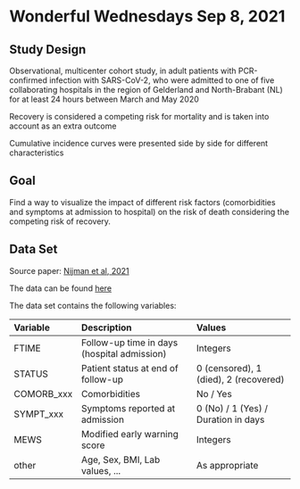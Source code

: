# Wonderful Wednesdays Sep 8, 2021

## Study Design

Observational, multicenter cohort study, in adult patients with PCR-confirmed infection with SARS-CoV-2, who were admitted to one of five collaborating hospitals in the region of Gelderland and North-Brabant (NL) for at least 24 hours between March and May 2020

Recovery is considered a competing risk for mortality and is taken into account as an extra outcome

Cumulative incidence curves were presented side by side for different characteristics

## Goal

Find a way to visualize the impact of different risk factors (comorbidities and symptoms at admission to hospital) on the risk of death considering the competing risk of recovery.

## Data Set

Source paper: [Nijman et al, 2021](https://journals.plos.org/plosone/article?id=10.1371/journal.pone.0249231)

The data can be found [here](https://doi.org/10.1371/journal.pone.0249231.s004)

The data set contains the following variables:

| Variable   | Description                                 | Values                                |
| :--------- | :------------------------------------------ | :------------------------------------ |
| FTIME      | Follow-up time in days (hospital admission) | Integers                              |
| STATUS     | Patient status at end of follow-up          | 0 (censored), 1 (died), 2 (recovered) |
| COMORB_xxx | Comorbidities                               | No / Yes                              |
| SYMPT_xxx  | Symptoms reported at admission              | 0 (No) / 1 (Yes) / Duration in days   |
| MEWS       | Modified early warning score                | Integers                              |
| other      | Age, Sex, BMI, Lab values, ...              | As appropriate                        |
